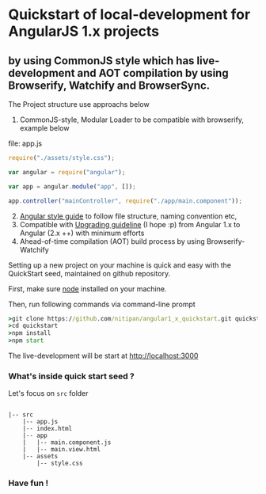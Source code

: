 # Quickstart of local-development for AngularJS 1.x projects

## by using CommonJS style which has live-development and AOT compilation by using Browserify, Watchify and BrowserSync.


The Project structure use approachs below

1. CommonJS-style, Modular Loader to be compatible with browserify, example below

file: app.js
```js
require("./assets/style.css");

var angular = require("angular");

var app = angular.module("app", []);

app.controller("mainController", require("./app/main.component"));

```


2. [Angular style guide](https://angular.io/docs/ts/latest/guide/style-guide.html) to follow file structure, naming convention etc, 
3. Compatible with [Upgrading guideline](https://angular.io/docs/ts/latest/guide/upgrade.html#!#using-a-module-loader) (I hope :p) from Angular 1.x to Angular (2.x ++) with minimum efforts
4. Ahead-of-time compilation (AOT) build process by using Browserify-Watchify 



 Setting up a new project on your machine is quick and easy with the QuickStart seed, maintained on github repository.

 First, make sure [node](https://nodejs.org) installed on your machine.

 Then, run following commands via command-line prompt

``` cmd
>git clone https://github.com/nitipan/angular1_x_quickstart.git quickstart
>cd quickstart
>npm install
>npm start
```
 
The live-development will be start at [http://localhost:3000]()


### What's inside quick start seed ?

Let's focus on `src` folder 

```

|-- src
    |-- app.js
    |-- index.html
    |-- app
    |   |-- main.component.js
    |   |-- main.view.html
    |-- assets
        |-- style.css

```



### Have fun !
